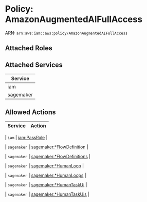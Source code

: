 # Policy: AmazonAugmentedAIFullAccess

ARN: `arn:aws:iam::aws:policy/AmazonAugmentedAIFullAccess`

## Attached Roles

## Attached Services

| Service |
|---------|
| iam |
| sagemaker |

## Allowed Actions

| Service | Action |
|:-------:|--------|

| `iam` | [iam:PassRole](../actions.md#iam:passrole) |

| `sagemaker` | [sagemaker:*FlowDefinition](../actions.md#sagemaker:allflowdefinition) |

| `sagemaker` | [sagemaker:*FlowDefinitions](../actions.md#sagemaker:allflowdefinitions) |

| `sagemaker` | [sagemaker:*HumanLoop](../actions.md#sagemaker:allhumanloop) |

| `sagemaker` | [sagemaker:*HumanLoops](../actions.md#sagemaker:allhumanloops) |

| `sagemaker` | [sagemaker:*HumanTaskUi](../actions.md#sagemaker:allhumantaskui) |

| `sagemaker` | [sagemaker:*HumanTaskUis](../actions.md#sagemaker:allhumantaskuis) |
